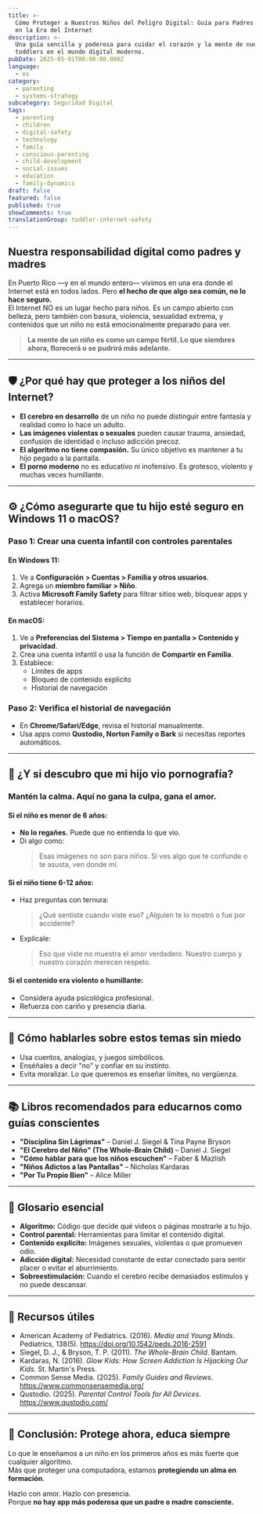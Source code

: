 ```yaml
---
title: >-
  Cómo Proteger a Nuestros Niños del Peligro Digital: Guía para Padres Boricuas
  en la Era del Internet
description: >-
  Una guía sencilla y poderosa para cuidar el corazón y la mente de nuestros
  toddlers en el mundo digital moderno.
pubDate: 2025-05-01T00:00:00.000Z
language:
  - es
category:
  - parenting
  - systems-strategy
subcategory: Seguridad Digital
tags:
  - parenting
  - children
  - digital-safety
  - technology
  - family
  - conscious-parenting
  - child-development
  - social-issues
  - education
  - family-dynamics
draft: false
featured: false
published: true
showComments: true
translationGroup: toddler-internet-safety
---
```


## Nuestra responsabilidad digital como padres y madres

En Puerto Rico —y en el mundo entero— vivimos en una era donde el Internet está en todos lados. Pero **el hecho de que algo sea común, no lo hace seguro.**  
El Internet NO es un lugar hecho para niños. Es un campo abierto con belleza, pero también con basura, violencia, sexualidad extrema, y contenidos que un niño no está emocionalmente preparado para ver.

> **La mente de un niño es como un campo fértil. Lo que siembres ahora, florecerá o se pudrirá más adelante.**
---

## 🛡️ ¿Por qué hay que proteger a los niños del Internet?

- **El cerebro en desarrollo** de un niño no puede distinguir entre fantasía y realidad como lo hace un adulto.
- **Las imágenes violentas o sexuales** pueden causar trauma, ansiedad, confusión de identidad o incluso adicción precoz.
- **El algoritmo no tiene compasión.** Su único objetivo es mantener a tu hijo pegado a la pantalla.
- **El porno moderno** no es educativo ni inofensivo. Es grotesco, violento y muchas veces humillante.
---

## ⚙️ ¿Cómo asegurarte que tu hijo esté seguro en Windows 11 o macOS?

### Paso 1: Crear una cuenta infantil con controles parentales

#### En Windows 11:

1. Ve a **Configuración > Cuentas > Familia y otros usuarios**.
2. Agrega un **miembro familiar > Niño**.
3. Activa **Microsoft Family Safety** para filtrar sitios web, bloquear apps y establecer horarios.

#### En macOS:

1. Ve a **Preferencias del Sistema > Tiempo en pantalla > Contenido y privacidad**.
2. Crea una cuenta infantil o usa la función de **Compartir en Familia**.
3. Establece:
   - Límites de apps
   - Bloqueo de contenido explícito
   - Historial de navegación

### Paso 2: Verifica el historial de navegación

- En **Chrome/Safari/Edge**, revisa el historial manualmente.
- Usa apps como **Qustodio, Norton Family o Bark** si necesitas reportes automáticos.
---

## 🚨 ¿Y si descubro que mi hijo vio pornografía?

### Mantén la calma. Aquí no gana la culpa, gana el amor.

#### Si el niño es menor de 6 años:

- **No lo regañes.** Puede que no entienda lo que vio.
- Di algo como:
  > Esas imágenes no son para niños. Si ves algo que te confunde o te asusta, ven donde mí.

#### Si el niño tiene 6-12 años:

- Haz preguntas con ternura:

  > ¿Qué sentiste cuando viste eso?
  > ¿Alguien te lo mostró o fue por accidente?

- Explícale:
  > Eso que viste no muestra el amor verdadero. Nuestro cuerpo y nuestro corazón merecen respeto.

#### Si el contenido era violento o humillante:

- Considera ayuda psicológica profesional.
- Refuerza con cariño y presencia diaria.
---

## 💬 Cómo hablarles sobre estos temas sin miedo

- Usa cuentos, analogías, y juegos simbólicos.
- Enséñales a decir "no" y confiar en su instinto.
- Evita moralizar. Lo que queremos es enseñar límites, no vergüenza.
---

## 📚 Libros recomendados para educarnos como guías conscientes

- **"Disciplina Sin Lágrimas"** – Daniel J. Siegel & Tina Payne Bryson
- **"El Cerebro del Niño" (The Whole-Brain Child)** – Daniel J. Siegel
- **"Cómo hablar para que los niños escuchen"** – Faber & Mazlish
- **"Niños Adictos a las Pantallas"** – Nicholas Kardaras
- **"Por Tu Propio Bien"** – Alice Miller
---

## 📖 Glosario esencial

- **Algoritmo:** Código que decide qué videos o páginas mostrarle a tu hijo.
- **Control parental:** Herramientas para limitar el contenido digital.
- **Contenido explícito:** Imágenes sexuales, violentas o que promueven odio.
- **Adicción digital:** Necesidad constante de estar conectado para sentir placer o evitar el aburrimiento.
- **Sobreestimulación:** Cuando el cerebro recibe demasiados estímulos y no puede descansar.
---

## 🔗 Recursos útiles

- American Academy of Pediatrics. (2016). _Media and Young Minds_. Pediatrics, 138(5). https://doi.org/10.1542/peds.2016-2591
- Siegel, D. J., & Bryson, T. P. (2011). _The Whole-Brain Child_. Bantam.
- Kardaras, N. (2016). _Glow Kids: How Screen Addiction Is Hijacking Our Kids_. St. Martin's Press.
- Common Sense Media. (2025). _Family Guides and Reviews_. https://www.commonsensemedia.org/
- Qustodio. (2025). _Parental Control Tools for All Devices_. https://www.qustodio.com/
---

## 🌱 Conclusión: Protege ahora, educa siempre

Lo que le enseñamos a un niño en los primeros años es más fuerte que cualquier algoritmo.  
Más que proteger una computadora, estamos **protegiendo un alma en formación**.

Hazlo con amor. Hazlo con presencia.  
Porque **no hay app más poderosa que un padre o madre consciente.**
